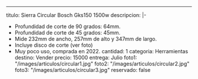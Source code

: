 ---
titulo: Sierra Circular Bosch Gks150 1500w
descripcion: |-
  - Profundidad de corte de 90 grados: 64mm.
  - Profundidad de corte de 45 grados: 45mm.
  - Mide 232mm de ancho, 257mm de alto y 347mm de largo.
  - Incluye disco de corte (ver foto)
  - Muy poco uso, comprada en 2022.
cantidad: 1
categoria: Herramientas
destino: Vender
precio: 15000
entrega: Julio
foto1: "/images/articulos/circular1.jpg"
foto2: "/images/articulos/circular2.jpg"
foto3: "/images/articulos/circular3.jpg"
reservado: false
